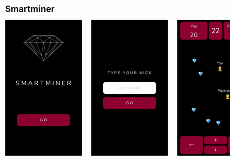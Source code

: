 # Smartminer

<div style="display:flex;">
<img width=250 src="https://github.com/ozcanovunc/smartminer/blob/master/assets/1.PNG">
<img width=250 src="https://github.com/ozcanovunc/smartminer/blob/master/assets/2.PNG" hspace="30">
<img width=250 src="https://github.com/ozcanovunc/smartminer/blob/master/assets/3.PNG">
</div>

